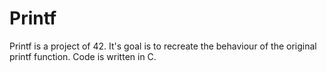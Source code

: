 # Printf

Printf is a project of 42.
It's goal is to recreate the behaviour of the original printf function.
Code is written in C.

